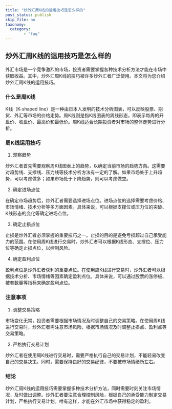 ```yaml
---
title: "炒外汇周K线的运用技巧是怎么样的"
post_status: publish
skip_file: no
taxonomy:
  category:
        - "faq"
---
```


## 炒外汇周K线的运用技巧是怎么样的

外汇市场是一个竞争激烈的市场，投资者需要掌握各种技术分析方法才能在市场中获取收益。其中，炒外汇周K线的技巧被许多炒外汇者广泛使用。本文将为您介绍炒外汇周K线的运用技巧。

### 什么是周K线

K线（K-shaped line）是一种由日本人发明的技术分析图表，可以反映股票、期货、外汇等市场的价格走势。周K线则是指K线图表的周线形态，即表示每周的开盘价、收盘价、最高价和最低价。周K线适合长期投资者对市场的整体走势进行分析。

### 周K线运用技巧

1. 观察趋势

炒外汇者首先需要观察周K线图表上的趋势，以确定当前市场的趋势方向。这需要对趋势线、支撑线、压力线等技术分析方法有一定的了解。如果市场处于上升趋势，可以考虑做多；如果市场处于下降趋势，则可以考虑做空。

2. 确定进场点位

在确定市场趋势后，炒外汇者需要选择进场点位。进场点位的选择需要考虑价格、市场情绪、技术分析等多方面因素。具体来说，可以根据支撑位或压力位的突破、K线形态的变化等确定进场点位。

3. 确定止损点位

止损是炒外汇者必须掌握的重要技巧之一。止损的目的是避免亏损超过自己承受能力的范围。在使用周K线进行交易时，炒外汇者可以根据K线形态、支撑位、压力位等确定止损点位，以控制风险。

4. 确定盈利点位

盈利点位是炒外汇者获利的重要点位。在使用周K线进行交易时，炒外汇者可以根据技术分析、市场情绪等因素确定盈利点位。具体来说，可以通过股票的涨停板、被套数量等指标来确定盈利点位。

### 注意事项

1. 调整交易策略

市场变化无常，投资者需要根据市场情况及时调整自己的交易策略。在使用周K线进行交易时，炒外汇者需注意市场风险，根据市场情况及时调整止损点、盈利点等交易策略。

2. 严格执行交易计划

炒外汇者在使用周K线进行交易时，需要严格执行自己的交易计划，不能轻易改变自己的交易决策。同时，需要保持良好的交易纪律，不要被市场情绪所左右。

### 结论

炒外汇周K线的运用技巧需要掌握多种技术分析方法，同时需要时刻关注市场情况，及时做出调整。炒外汇者要注意合理控制风险，根据自己的承受能力制定交易计划，严格执行交易计划。唯有这样，才能在外汇市场中获得稳定的盈利。

